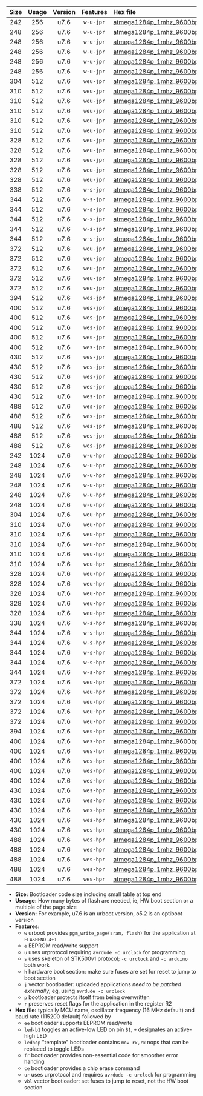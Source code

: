 |Size|Usage|Version|Features|Hex file|
|:-:|:-:|:-:|:-:|:--|
|242|256|u7.6|`w-u-jpr`|[atmega1284p_1mhz_9600bps_ur_vbl.hex](https://raw.githubusercontent.com/stefanrueger/urboot/main/atmega1284p_1mhz_9600bps_ur_vbl.hex)|
|248|256|u7.6|`w-u-jpr`|[atmega1284p_1mhz_9600bps_led+b5_ur_vbl.hex](https://raw.githubusercontent.com/stefanrueger/urboot/main/atmega1284p_1mhz_9600bps_led+b5_ur_vbl.hex)|
|248|256|u7.6|`w-u-jpr`|[atmega1284p_1mhz_9600bps_led+b7_ur_vbl.hex](https://raw.githubusercontent.com/stefanrueger/urboot/main/atmega1284p_1mhz_9600bps_led+b7_ur_vbl.hex)|
|248|256|u7.6|`w-u-jpr`|[atmega1284p_1mhz_9600bps_led+c7_ur_vbl.hex](https://raw.githubusercontent.com/stefanrueger/urboot/main/atmega1284p_1mhz_9600bps_led+c7_ur_vbl.hex)|
|248|256|u7.6|`w-u-jpr`|[atmega1284p_1mhz_9600bps_led+d7_ur_vbl.hex](https://raw.githubusercontent.com/stefanrueger/urboot/main/atmega1284p_1mhz_9600bps_led+d7_ur_vbl.hex)|
|248|256|u7.6|`w-u-jpr`|[atmega1284p_1mhz_9600bps_lednop_ur_vbl.hex](https://raw.githubusercontent.com/stefanrueger/urboot/main/atmega1284p_1mhz_9600bps_lednop_ur_vbl.hex)|
|304|512|u7.6|`weu-jpr`|[atmega1284p_1mhz_9600bps_ee_ur_vbl.hex](https://raw.githubusercontent.com/stefanrueger/urboot/main/atmega1284p_1mhz_9600bps_ee_ur_vbl.hex)|
|310|512|u7.6|`weu-jpr`|[atmega1284p_1mhz_9600bps_ee_led+b5_ur_vbl.hex](https://raw.githubusercontent.com/stefanrueger/urboot/main/atmega1284p_1mhz_9600bps_ee_led+b5_ur_vbl.hex)|
|310|512|u7.6|`weu-jpr`|[atmega1284p_1mhz_9600bps_ee_led+b7_ur_vbl.hex](https://raw.githubusercontent.com/stefanrueger/urboot/main/atmega1284p_1mhz_9600bps_ee_led+b7_ur_vbl.hex)|
|310|512|u7.6|`weu-jpr`|[atmega1284p_1mhz_9600bps_ee_led+c7_ur_vbl.hex](https://raw.githubusercontent.com/stefanrueger/urboot/main/atmega1284p_1mhz_9600bps_ee_led+c7_ur_vbl.hex)|
|310|512|u7.6|`weu-jpr`|[atmega1284p_1mhz_9600bps_ee_led+d7_ur_vbl.hex](https://raw.githubusercontent.com/stefanrueger/urboot/main/atmega1284p_1mhz_9600bps_ee_led+d7_ur_vbl.hex)|
|310|512|u7.6|`weu-jpr`|[atmega1284p_1mhz_9600bps_ee_lednop_ur_vbl.hex](https://raw.githubusercontent.com/stefanrueger/urboot/main/atmega1284p_1mhz_9600bps_ee_lednop_ur_vbl.hex)|
|328|512|u7.6|`weu-jpr`|[atmega1284p_1mhz_9600bps_ee_led+b5_fr_ur_vbl.hex](https://raw.githubusercontent.com/stefanrueger/urboot/main/atmega1284p_1mhz_9600bps_ee_led+b5_fr_ur_vbl.hex)|
|328|512|u7.6|`weu-jpr`|[atmega1284p_1mhz_9600bps_ee_led+b7_fr_ur_vbl.hex](https://raw.githubusercontent.com/stefanrueger/urboot/main/atmega1284p_1mhz_9600bps_ee_led+b7_fr_ur_vbl.hex)|
|328|512|u7.6|`weu-jpr`|[atmega1284p_1mhz_9600bps_ee_led+c7_fr_ur_vbl.hex](https://raw.githubusercontent.com/stefanrueger/urboot/main/atmega1284p_1mhz_9600bps_ee_led+c7_fr_ur_vbl.hex)|
|328|512|u7.6|`weu-jpr`|[atmega1284p_1mhz_9600bps_ee_led+d7_fr_ur_vbl.hex](https://raw.githubusercontent.com/stefanrueger/urboot/main/atmega1284p_1mhz_9600bps_ee_led+d7_fr_ur_vbl.hex)|
|328|512|u7.6|`weu-jpr`|[atmega1284p_1mhz_9600bps_ee_lednop_fr_ur_vbl.hex](https://raw.githubusercontent.com/stefanrueger/urboot/main/atmega1284p_1mhz_9600bps_ee_lednop_fr_ur_vbl.hex)|
|338|512|u7.6|`w-s-jpr`|[atmega1284p_1mhz_9600bps_vbl.hex](https://raw.githubusercontent.com/stefanrueger/urboot/main/atmega1284p_1mhz_9600bps_vbl.hex)|
|344|512|u7.6|`w-s-jpr`|[atmega1284p_1mhz_9600bps_led+b5_vbl.hex](https://raw.githubusercontent.com/stefanrueger/urboot/main/atmega1284p_1mhz_9600bps_led+b5_vbl.hex)|
|344|512|u7.6|`w-s-jpr`|[atmega1284p_1mhz_9600bps_led+b7_vbl.hex](https://raw.githubusercontent.com/stefanrueger/urboot/main/atmega1284p_1mhz_9600bps_led+b7_vbl.hex)|
|344|512|u7.6|`w-s-jpr`|[atmega1284p_1mhz_9600bps_led+c7_vbl.hex](https://raw.githubusercontent.com/stefanrueger/urboot/main/atmega1284p_1mhz_9600bps_led+c7_vbl.hex)|
|344|512|u7.6|`w-s-jpr`|[atmega1284p_1mhz_9600bps_led+d7_vbl.hex](https://raw.githubusercontent.com/stefanrueger/urboot/main/atmega1284p_1mhz_9600bps_led+d7_vbl.hex)|
|344|512|u7.6|`w-s-jpr`|[atmega1284p_1mhz_9600bps_lednop_vbl.hex](https://raw.githubusercontent.com/stefanrueger/urboot/main/atmega1284p_1mhz_9600bps_lednop_vbl.hex)|
|372|512|u7.6|`weu-jpr`|[atmega1284p_1mhz_9600bps_ee_led+b5_fr_ce_ur_vbl.hex](https://raw.githubusercontent.com/stefanrueger/urboot/main/atmega1284p_1mhz_9600bps_ee_led+b5_fr_ce_ur_vbl.hex)|
|372|512|u7.6|`weu-jpr`|[atmega1284p_1mhz_9600bps_ee_led+b7_fr_ce_ur_vbl.hex](https://raw.githubusercontent.com/stefanrueger/urboot/main/atmega1284p_1mhz_9600bps_ee_led+b7_fr_ce_ur_vbl.hex)|
|372|512|u7.6|`weu-jpr`|[atmega1284p_1mhz_9600bps_ee_led+c7_fr_ce_ur_vbl.hex](https://raw.githubusercontent.com/stefanrueger/urboot/main/atmega1284p_1mhz_9600bps_ee_led+c7_fr_ce_ur_vbl.hex)|
|372|512|u7.6|`weu-jpr`|[atmega1284p_1mhz_9600bps_ee_led+d7_fr_ce_ur_vbl.hex](https://raw.githubusercontent.com/stefanrueger/urboot/main/atmega1284p_1mhz_9600bps_ee_led+d7_fr_ce_ur_vbl.hex)|
|372|512|u7.6|`weu-jpr`|[atmega1284p_1mhz_9600bps_ee_lednop_fr_ce_ur_vbl.hex](https://raw.githubusercontent.com/stefanrueger/urboot/main/atmega1284p_1mhz_9600bps_ee_lednop_fr_ce_ur_vbl.hex)|
|394|512|u7.6|`wes-jpr`|[atmega1284p_1mhz_9600bps_ee_vbl.hex](https://raw.githubusercontent.com/stefanrueger/urboot/main/atmega1284p_1mhz_9600bps_ee_vbl.hex)|
|400|512|u7.6|`wes-jpr`|[atmega1284p_1mhz_9600bps_ee_led+b5_vbl.hex](https://raw.githubusercontent.com/stefanrueger/urboot/main/atmega1284p_1mhz_9600bps_ee_led+b5_vbl.hex)|
|400|512|u7.6|`wes-jpr`|[atmega1284p_1mhz_9600bps_ee_led+b7_vbl.hex](https://raw.githubusercontent.com/stefanrueger/urboot/main/atmega1284p_1mhz_9600bps_ee_led+b7_vbl.hex)|
|400|512|u7.6|`wes-jpr`|[atmega1284p_1mhz_9600bps_ee_led+c7_vbl.hex](https://raw.githubusercontent.com/stefanrueger/urboot/main/atmega1284p_1mhz_9600bps_ee_led+c7_vbl.hex)|
|400|512|u7.6|`wes-jpr`|[atmega1284p_1mhz_9600bps_ee_led+d7_vbl.hex](https://raw.githubusercontent.com/stefanrueger/urboot/main/atmega1284p_1mhz_9600bps_ee_led+d7_vbl.hex)|
|400|512|u7.6|`wes-jpr`|[atmega1284p_1mhz_9600bps_ee_lednop_vbl.hex](https://raw.githubusercontent.com/stefanrueger/urboot/main/atmega1284p_1mhz_9600bps_ee_lednop_vbl.hex)|
|430|512|u7.6|`wes-jpr`|[atmega1284p_1mhz_9600bps_ee_led+b5_fr_vbl.hex](https://raw.githubusercontent.com/stefanrueger/urboot/main/atmega1284p_1mhz_9600bps_ee_led+b5_fr_vbl.hex)|
|430|512|u7.6|`wes-jpr`|[atmega1284p_1mhz_9600bps_ee_led+b7_fr_vbl.hex](https://raw.githubusercontent.com/stefanrueger/urboot/main/atmega1284p_1mhz_9600bps_ee_led+b7_fr_vbl.hex)|
|430|512|u7.6|`wes-jpr`|[atmega1284p_1mhz_9600bps_ee_led+c7_fr_vbl.hex](https://raw.githubusercontent.com/stefanrueger/urboot/main/atmega1284p_1mhz_9600bps_ee_led+c7_fr_vbl.hex)|
|430|512|u7.6|`wes-jpr`|[atmega1284p_1mhz_9600bps_ee_led+d7_fr_vbl.hex](https://raw.githubusercontent.com/stefanrueger/urboot/main/atmega1284p_1mhz_9600bps_ee_led+d7_fr_vbl.hex)|
|430|512|u7.6|`wes-jpr`|[atmega1284p_1mhz_9600bps_ee_lednop_fr_vbl.hex](https://raw.githubusercontent.com/stefanrueger/urboot/main/atmega1284p_1mhz_9600bps_ee_lednop_fr_vbl.hex)|
|488|512|u7.6|`wes-jpr`|[atmega1284p_1mhz_9600bps_ee_led+b5_fr_ce_vbl.hex](https://raw.githubusercontent.com/stefanrueger/urboot/main/atmega1284p_1mhz_9600bps_ee_led+b5_fr_ce_vbl.hex)|
|488|512|u7.6|`wes-jpr`|[atmega1284p_1mhz_9600bps_ee_led+b7_fr_ce_vbl.hex](https://raw.githubusercontent.com/stefanrueger/urboot/main/atmega1284p_1mhz_9600bps_ee_led+b7_fr_ce_vbl.hex)|
|488|512|u7.6|`wes-jpr`|[atmega1284p_1mhz_9600bps_ee_led+c7_fr_ce_vbl.hex](https://raw.githubusercontent.com/stefanrueger/urboot/main/atmega1284p_1mhz_9600bps_ee_led+c7_fr_ce_vbl.hex)|
|488|512|u7.6|`wes-jpr`|[atmega1284p_1mhz_9600bps_ee_led+d7_fr_ce_vbl.hex](https://raw.githubusercontent.com/stefanrueger/urboot/main/atmega1284p_1mhz_9600bps_ee_led+d7_fr_ce_vbl.hex)|
|488|512|u7.6|`wes-jpr`|[atmega1284p_1mhz_9600bps_ee_lednop_fr_ce_vbl.hex](https://raw.githubusercontent.com/stefanrueger/urboot/main/atmega1284p_1mhz_9600bps_ee_lednop_fr_ce_vbl.hex)|
|242|1024|u7.6|`w-u-hpr`|[atmega1284p_1mhz_9600bps_ur.hex](https://raw.githubusercontent.com/stefanrueger/urboot/main/atmega1284p_1mhz_9600bps_ur.hex)|
|248|1024|u7.6|`w-u-hpr`|[atmega1284p_1mhz_9600bps_led+b5_ur.hex](https://raw.githubusercontent.com/stefanrueger/urboot/main/atmega1284p_1mhz_9600bps_led+b5_ur.hex)|
|248|1024|u7.6|`w-u-hpr`|[atmega1284p_1mhz_9600bps_led+b7_ur.hex](https://raw.githubusercontent.com/stefanrueger/urboot/main/atmega1284p_1mhz_9600bps_led+b7_ur.hex)|
|248|1024|u7.6|`w-u-hpr`|[atmega1284p_1mhz_9600bps_led+c7_ur.hex](https://raw.githubusercontent.com/stefanrueger/urboot/main/atmega1284p_1mhz_9600bps_led+c7_ur.hex)|
|248|1024|u7.6|`w-u-hpr`|[atmega1284p_1mhz_9600bps_led+d7_ur.hex](https://raw.githubusercontent.com/stefanrueger/urboot/main/atmega1284p_1mhz_9600bps_led+d7_ur.hex)|
|248|1024|u7.6|`w-u-hpr`|[atmega1284p_1mhz_9600bps_lednop_ur.hex](https://raw.githubusercontent.com/stefanrueger/urboot/main/atmega1284p_1mhz_9600bps_lednop_ur.hex)|
|304|1024|u7.6|`weu-hpr`|[atmega1284p_1mhz_9600bps_ee_ur.hex](https://raw.githubusercontent.com/stefanrueger/urboot/main/atmega1284p_1mhz_9600bps_ee_ur.hex)|
|310|1024|u7.6|`weu-hpr`|[atmega1284p_1mhz_9600bps_ee_led+b5_ur.hex](https://raw.githubusercontent.com/stefanrueger/urboot/main/atmega1284p_1mhz_9600bps_ee_led+b5_ur.hex)|
|310|1024|u7.6|`weu-hpr`|[atmega1284p_1mhz_9600bps_ee_led+b7_ur.hex](https://raw.githubusercontent.com/stefanrueger/urboot/main/atmega1284p_1mhz_9600bps_ee_led+b7_ur.hex)|
|310|1024|u7.6|`weu-hpr`|[atmega1284p_1mhz_9600bps_ee_led+c7_ur.hex](https://raw.githubusercontent.com/stefanrueger/urboot/main/atmega1284p_1mhz_9600bps_ee_led+c7_ur.hex)|
|310|1024|u7.6|`weu-hpr`|[atmega1284p_1mhz_9600bps_ee_led+d7_ur.hex](https://raw.githubusercontent.com/stefanrueger/urboot/main/atmega1284p_1mhz_9600bps_ee_led+d7_ur.hex)|
|310|1024|u7.6|`weu-hpr`|[atmega1284p_1mhz_9600bps_ee_lednop_ur.hex](https://raw.githubusercontent.com/stefanrueger/urboot/main/atmega1284p_1mhz_9600bps_ee_lednop_ur.hex)|
|328|1024|u7.6|`weu-hpr`|[atmega1284p_1mhz_9600bps_ee_led+b5_fr_ur.hex](https://raw.githubusercontent.com/stefanrueger/urboot/main/atmega1284p_1mhz_9600bps_ee_led+b5_fr_ur.hex)|
|328|1024|u7.6|`weu-hpr`|[atmega1284p_1mhz_9600bps_ee_led+b7_fr_ur.hex](https://raw.githubusercontent.com/stefanrueger/urboot/main/atmega1284p_1mhz_9600bps_ee_led+b7_fr_ur.hex)|
|328|1024|u7.6|`weu-hpr`|[atmega1284p_1mhz_9600bps_ee_led+c7_fr_ur.hex](https://raw.githubusercontent.com/stefanrueger/urboot/main/atmega1284p_1mhz_9600bps_ee_led+c7_fr_ur.hex)|
|328|1024|u7.6|`weu-hpr`|[atmega1284p_1mhz_9600bps_ee_led+d7_fr_ur.hex](https://raw.githubusercontent.com/stefanrueger/urboot/main/atmega1284p_1mhz_9600bps_ee_led+d7_fr_ur.hex)|
|328|1024|u7.6|`weu-hpr`|[atmega1284p_1mhz_9600bps_ee_lednop_fr_ur.hex](https://raw.githubusercontent.com/stefanrueger/urboot/main/atmega1284p_1mhz_9600bps_ee_lednop_fr_ur.hex)|
|338|1024|u7.6|`w-s-hpr`|[atmega1284p_1mhz_9600bps.hex](https://raw.githubusercontent.com/stefanrueger/urboot/main/atmega1284p_1mhz_9600bps.hex)|
|344|1024|u7.6|`w-s-hpr`|[atmega1284p_1mhz_9600bps_led+b5.hex](https://raw.githubusercontent.com/stefanrueger/urboot/main/atmega1284p_1mhz_9600bps_led+b5.hex)|
|344|1024|u7.6|`w-s-hpr`|[atmega1284p_1mhz_9600bps_led+b7.hex](https://raw.githubusercontent.com/stefanrueger/urboot/main/atmega1284p_1mhz_9600bps_led+b7.hex)|
|344|1024|u7.6|`w-s-hpr`|[atmega1284p_1mhz_9600bps_led+c7.hex](https://raw.githubusercontent.com/stefanrueger/urboot/main/atmega1284p_1mhz_9600bps_led+c7.hex)|
|344|1024|u7.6|`w-s-hpr`|[atmega1284p_1mhz_9600bps_led+d7.hex](https://raw.githubusercontent.com/stefanrueger/urboot/main/atmega1284p_1mhz_9600bps_led+d7.hex)|
|344|1024|u7.6|`w-s-hpr`|[atmega1284p_1mhz_9600bps_lednop.hex](https://raw.githubusercontent.com/stefanrueger/urboot/main/atmega1284p_1mhz_9600bps_lednop.hex)|
|372|1024|u7.6|`weu-hpr`|[atmega1284p_1mhz_9600bps_ee_led+b5_fr_ce_ur.hex](https://raw.githubusercontent.com/stefanrueger/urboot/main/atmega1284p_1mhz_9600bps_ee_led+b5_fr_ce_ur.hex)|
|372|1024|u7.6|`weu-hpr`|[atmega1284p_1mhz_9600bps_ee_led+b7_fr_ce_ur.hex](https://raw.githubusercontent.com/stefanrueger/urboot/main/atmega1284p_1mhz_9600bps_ee_led+b7_fr_ce_ur.hex)|
|372|1024|u7.6|`weu-hpr`|[atmega1284p_1mhz_9600bps_ee_led+c7_fr_ce_ur.hex](https://raw.githubusercontent.com/stefanrueger/urboot/main/atmega1284p_1mhz_9600bps_ee_led+c7_fr_ce_ur.hex)|
|372|1024|u7.6|`weu-hpr`|[atmega1284p_1mhz_9600bps_ee_led+d7_fr_ce_ur.hex](https://raw.githubusercontent.com/stefanrueger/urboot/main/atmega1284p_1mhz_9600bps_ee_led+d7_fr_ce_ur.hex)|
|372|1024|u7.6|`weu-hpr`|[atmega1284p_1mhz_9600bps_ee_lednop_fr_ce_ur.hex](https://raw.githubusercontent.com/stefanrueger/urboot/main/atmega1284p_1mhz_9600bps_ee_lednop_fr_ce_ur.hex)|
|394|1024|u7.6|`wes-hpr`|[atmega1284p_1mhz_9600bps_ee.hex](https://raw.githubusercontent.com/stefanrueger/urboot/main/atmega1284p_1mhz_9600bps_ee.hex)|
|400|1024|u7.6|`wes-hpr`|[atmega1284p_1mhz_9600bps_ee_led+b5.hex](https://raw.githubusercontent.com/stefanrueger/urboot/main/atmega1284p_1mhz_9600bps_ee_led+b5.hex)|
|400|1024|u7.6|`wes-hpr`|[atmega1284p_1mhz_9600bps_ee_led+b7.hex](https://raw.githubusercontent.com/stefanrueger/urboot/main/atmega1284p_1mhz_9600bps_ee_led+b7.hex)|
|400|1024|u7.6|`wes-hpr`|[atmega1284p_1mhz_9600bps_ee_led+c7.hex](https://raw.githubusercontent.com/stefanrueger/urboot/main/atmega1284p_1mhz_9600bps_ee_led+c7.hex)|
|400|1024|u7.6|`wes-hpr`|[atmega1284p_1mhz_9600bps_ee_led+d7.hex](https://raw.githubusercontent.com/stefanrueger/urboot/main/atmega1284p_1mhz_9600bps_ee_led+d7.hex)|
|400|1024|u7.6|`wes-hpr`|[atmega1284p_1mhz_9600bps_ee_lednop.hex](https://raw.githubusercontent.com/stefanrueger/urboot/main/atmega1284p_1mhz_9600bps_ee_lednop.hex)|
|430|1024|u7.6|`wes-hpr`|[atmega1284p_1mhz_9600bps_ee_led+b5_fr.hex](https://raw.githubusercontent.com/stefanrueger/urboot/main/atmega1284p_1mhz_9600bps_ee_led+b5_fr.hex)|
|430|1024|u7.6|`wes-hpr`|[atmega1284p_1mhz_9600bps_ee_led+b7_fr.hex](https://raw.githubusercontent.com/stefanrueger/urboot/main/atmega1284p_1mhz_9600bps_ee_led+b7_fr.hex)|
|430|1024|u7.6|`wes-hpr`|[atmega1284p_1mhz_9600bps_ee_led+c7_fr.hex](https://raw.githubusercontent.com/stefanrueger/urboot/main/atmega1284p_1mhz_9600bps_ee_led+c7_fr.hex)|
|430|1024|u7.6|`wes-hpr`|[atmega1284p_1mhz_9600bps_ee_led+d7_fr.hex](https://raw.githubusercontent.com/stefanrueger/urboot/main/atmega1284p_1mhz_9600bps_ee_led+d7_fr.hex)|
|430|1024|u7.6|`wes-hpr`|[atmega1284p_1mhz_9600bps_ee_lednop_fr.hex](https://raw.githubusercontent.com/stefanrueger/urboot/main/atmega1284p_1mhz_9600bps_ee_lednop_fr.hex)|
|488|1024|u7.6|`wes-hpr`|[atmega1284p_1mhz_9600bps_ee_led+b5_fr_ce.hex](https://raw.githubusercontent.com/stefanrueger/urboot/main/atmega1284p_1mhz_9600bps_ee_led+b5_fr_ce.hex)|
|488|1024|u7.6|`wes-hpr`|[atmega1284p_1mhz_9600bps_ee_led+b7_fr_ce.hex](https://raw.githubusercontent.com/stefanrueger/urboot/main/atmega1284p_1mhz_9600bps_ee_led+b7_fr_ce.hex)|
|488|1024|u7.6|`wes-hpr`|[atmega1284p_1mhz_9600bps_ee_led+c7_fr_ce.hex](https://raw.githubusercontent.com/stefanrueger/urboot/main/atmega1284p_1mhz_9600bps_ee_led+c7_fr_ce.hex)|
|488|1024|u7.6|`wes-hpr`|[atmega1284p_1mhz_9600bps_ee_led+d7_fr_ce.hex](https://raw.githubusercontent.com/stefanrueger/urboot/main/atmega1284p_1mhz_9600bps_ee_led+d7_fr_ce.hex)|
|488|1024|u7.6|`wes-hpr`|[atmega1284p_1mhz_9600bps_ee_lednop_fr_ce.hex](https://raw.githubusercontent.com/stefanrueger/urboot/main/atmega1284p_1mhz_9600bps_ee_lednop_fr_ce.hex)|

- **Size:** Bootloader code size including small table at top end
- **Useage:** How many bytes of flash are needed, ie, HW boot section or a multiple of the page size
- **Version:** For example, u7.6 is an urboot version, o5.2 is an optiboot version
- **Features:**
  + `w` urboot provides `pgm_write_page(sram, flash)` for the application at `FLASHEND-4+1`
  + `e` EEPROM read/write support
  + `u` uses urprotocol requiring `avrdude -c urclock` for programming
  + `s` uses skeleton of STK500v1 protocol; `-c urclock` and `-c arduino` both work
  + `h` hardware boot section: make sure fuses are set for reset to jump to boot section
  + `j` vector bootloader: uploaded applications *need to be patched externally*, eg, using `avrdude -c urclock`
  + `p` bootloader protects itself from being overwritten
  + `r` preserves reset flags for the application in the register R2
- **Hex file:** typically MCU name, oscillator frequency (16 MHz default) and baud rate (115200 default) followed by
  + `ee` bootloader supports EEPROM read/write
  + `led-b1` toggles an active-low LED on pin `B1`, `+` designates an active-high LED
  + `lednop` "template" bootloader contains `mov rx,rx` nops that can be replaced to toggle LEDs
  + `fr` bootloader provides non-essential code for smoother error handing
  + `ce` bootloader provides a chip erase command
  + `ur` uses urprotocol and requires `avrdude -c urclock` for programming
  + `vbl` vector bootloader: set fuses to jump to reset, not the HW boot section
